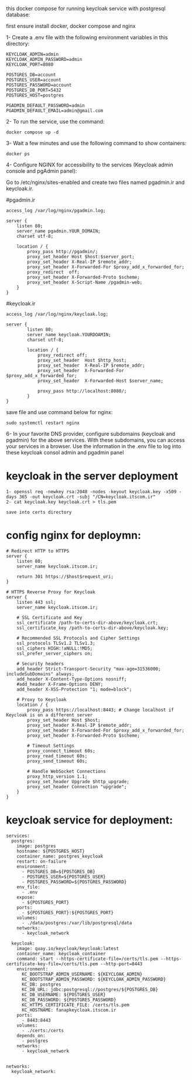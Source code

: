 this docker compose for running keycloak service with postgresql database:

first ensure install docker, docker compose and nginx 

1- Create a .env file with the following environment variables in this directory:
```
KEYCLOAK_ADMIN=admin
KEYCLOAK_ADMIN_PASSWORD=admin
KEYCLOAK_PORT=8080

POSTGRES_DB=account
POSTGRES_USER=account
POSTGRES_PASSWORD=account
POSTGRES_DB_PORT=5432
POSTGRES_HOST=postgres

PGADMIN_DEFAULT_PASSWORD=admin
PGADMIN_DEFAULT_EMAIL=admin@gmail.com
```

2- To run the service, use the command:
```
docker compose up -d
```

3- Wait a few minutes and use the following command to show containers:
```
docker ps
```

4- Configure NGINX for accessibility to the services (Keycloak admin console and pgAdmin panel):

Go to /etc/nginx/sites-enabled and create two files named pgadmin.ir and keycloak.ir.


#pgadmin.ir
```
access_log /var/log/nginx/pgadmin.log;

server {
    listen 80;
    server_name pgadmin.YOUR_DOMAIN;
    charset utf-8;

    location / {
        proxy_pass http://pgadmin/;
        proxy_set_header Host $host:$server_port;
        proxy_set_header X-Real-IP $remote_addr;
        proxy_set_header X-Forwarded-For $proxy_add_x_forwarded_for;
        proxy_redirect  off;
        proxy_set_header X-Forwarded-Proto $scheme;
        proxy_set_header X-Script-Name /pgadmin-web;
    }
}
```

#keycloak.ir
```
access_log /var/log/nginx/keycloak.log;

server {
        listen 80;
        server_name keycloak.YOURDOAMIN;
        charset utf-8;

        location / {
            proxy_redirect off;
            proxy_set_header  Host $http_host;
            proxy_set_header  X-Real-IP $remote_addr;
            proxy_set_header  X-Forwarded-For $proxy_add_x_forwarded_for;
            proxy_set_header  X-Forwarded-Host $server_name;
            
            proxy_pass http://localhost:8080/;
        }
}
```

save file and use command below for nginx:
```
sudo systemctl restart nginx
```

6- In your favorite DNS provider, configure subdomains (keycloak and pgadmin) for the above services. With these subdomains, you can access your services in a browser. Use the information in the .env file to log into these keycloak consol admin and pgadmin panel



# keycloak in the server deployment
```
1- openssl req -newkey rsa:2048 -nodes -keyout keycloak.key -x509 -days 365 -out keycloak.crt -subj "/CN=keycloak.itscom.ir"
2- cat keycloak.key keycloak.crt > tls.pem

save into certs directory
```

# config nginx for deploymn:
```
# Redirect HTTP to HTTPS
server {
    listen 80;
    server_name keycloak.itscom.ir;

    return 301 https://$host$request_uri;
}

# HTTPS Reverse Proxy for Keycloak
server {
    listen 443 ssl;
    server_name keycloak.itscom.ir;

    # SSL Certificate and Key
    ssl_certificate /path-to-certs-dir-above/keycloak.crt;
    ssl_certificate_key /path-to-certs-dir-above/keycloak.key;

    # Recommended SSL Protocols and Cipher Settings
    ssl_protocols TLSv1.2 TLSv1.3;
    ssl_ciphers HIGH:!aNULL:!MD5;
    ssl_prefer_server_ciphers on;

    # Security headers
    add_header Strict-Transport-Security "max-age=31536000; includeSubDomains" always;
    add_header X-Content-Type-Options nosniff;
    #add_header X-Frame-Options DENY;
    add_header X-XSS-Protection "1; mode=block";

    # Proxy to Keycloak
    location / {
        proxy_pass https://localhost:8443; # Change localhost if Keycloak is on a different server
        proxy_set_header Host $host;
        proxy_set_header X-Real-IP $remote_addr;
        proxy_set_header X-Forwarded-For $proxy_add_x_forwarded_for;
        proxy_set_header X-Forwarded-Proto $scheme;

        # Timeout Settings
        proxy_connect_timeout 60s;
        proxy_read_timeout 60s;
        proxy_send_timeout 60s;

        # Handle WebSocket Connections
        proxy_http_version 1.1;
        proxy_set_header Upgrade $http_upgrade;
        proxy_set_header Connection "upgrade";
    }
}
```

# keycloak service for deployment:
```
services:
  postgres:
    image: postgres
    hostname: ${POSTGRES_HOST}
    container_name: postgres_keycloak
    restart: on-failure
    environment: 
      - POSTGRES_DB=${POSTGRES_DB}
      - POSTGRES_USER=${POSTGRES_USER}
      - POSTGRES_PASSWORD=${POSTGRES_PASSWORD}
    env_file:
      - .env
    expose:
      - ${POSTGRES_PORT}
    ports:
      - ${POSTGRES_PORT}:${POSTGRES_PORT}
    volumes:
      - ./data/postgres:/var/lib/postgresql/data
    networks: 
      - keycloak_network

  keycloak:
    image: quay.io/keycloak/keycloak:latest
    container_name: keycloak_container
    command: start --https-certificate-file=/certs/tls.pem --https-certificate-key-file=/certs/tls.pem --http-port=8443
    environment:
      KC_BOOTSTRAP_ADMIN_USERNAME: ${KEYCLOAK_ADMIN}
      KC_BOOTSTRAP_ADMIN_PASSWORD: ${KEYCLOAK_ADMIN_PASSWORD}
      KC_DB: postgres
      KC_DB_URL: jdbc:postgresql://postgres/${POSTGRES_DB}
      KC_DB_USERNAME: ${POSTGRES_USER}
      KC_DB_PASSWORD: ${POSTGRES_PASSWORD}
      KC_HTTPS_CERTIFICATE_FILE: /certs/tls.pem
      KC_HOSTNAME: fanapkeycloak.itscom.ir
    ports:
      - 8443:8443
    volumes:
      - ./certs:/certs
    depends_on:
      - postgres
    networks:
      - keycloak_network


networks:
  keycloak_network:

```